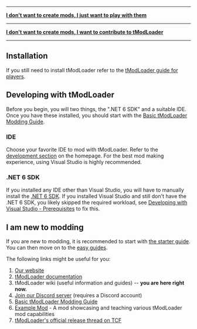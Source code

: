 ___

**[I don't want to create mods, I just want to play with them](tModLoader-guide-for-players)**

___

**[I don't want to create mods, I want to contribute to tModLoader](tModLoader-guide-for-contributors)**

___


## Installation
If you still need to install tModLoader refer to the [tModLoader guide for players](tModLoader-guide-for-players).

## Developing with tModLoader
Before you begin, you will two things, the ".NET 6 SDK" and a suitable IDE. Once you have these installed, you should start with the [Basic tModLoader Modding Guide](https://github.com/tModLoader/tModLoader/wiki/Basic-tModLoader-Modding-Guide).

### IDE
Choose your favorite IDE to mod with tModLoader. Refer to the [development section](https://github.com/tModLoader/tModLoader/wiki#development) on the homepage. For the best mod making experience, using Visual Studio is highly recommended.

### .NET 6 SDK
If you installed any IDE other than Visual Studio, you will have to manually install the [.NET 6 SDK](https://aka.ms/vscDocs/dotnet/download). If you installed Visual Studio and still don't have the .NET 6 SDK, you likely skipped the required workload, see [Developing with Visual Studio - Prerequisites](https://github.com/tModLoader/tModLoader/wiki/Developing-with-Visual-Studio#prerequisites) to fix this.

## I am new to modding
If you are new to modding, it is recommended to start with [the starter guide](Basic-tModLoader-Modding-Guide). You can then move on to the [easy guides](home#easy-guides).

The following links might be useful for you:
1. [Our website](https://tmodloader.net)
1. [tModLoader documentation](https://tmodloader.github.io/tModLoader/)
2. tModLoader wiki (useful information and guides) -- **you are here right now.**
3. [Join our Discord server](https://discord.gg/tmodloader) (requires a Discord account)
4. [Basic tModLoader Modding Guide](https://github.com/tModLoader/tModLoader/wiki/Basic-tModLoader-Modding-Guide)
5. [Example Mod](https://github.com/tModLoader/tModLoader/tree/1.4-stable/ExampleMod) - A mod showcasing and teaching various tModLoader mod capabilities
6. [tModLoader's official release thread on TCF](http://forums.terraria.org/index.php?threads/.23726/)